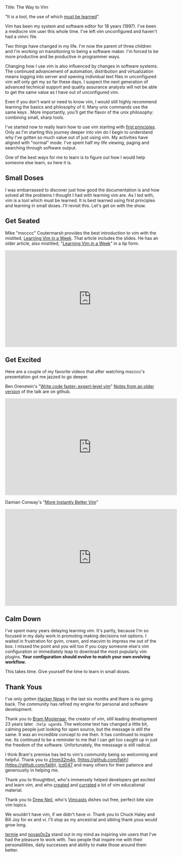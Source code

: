 Title: The Way to Vim

"It is a tool, the use of which [must be learned](http://www.vim.org/about.php)".

Vim has been my system and software editor for 18 years (1997). I've been a
mediocre vim user this whole time. I've left vim unconfigured and haven't had a
vimrc file.

Two things have changed in my life. I'm now the parent of three children and
I'm working on transitioning to being a software maker. I'm forced to be more
productive and be productive in programmer ways.

Changing how I use vim is also influenced by changes in software systems. The
continued advancement of automation, distribution and virtualization means
logging into server and opening individual text files in unconfigured vim will
only get my so far these days. I suspect the next generation of advanced
technical support and quality assurance analysts will not be able to get the
same value as I have out of unconfigured vim.

Even if you don't want or need to know vim, I would still highly recommend
learning the basics and philosophy of it. Many unix commands use the same keys
. More importantly, you'll get the flavor of the unix philosophy: combining
small, sharp tools.

I've started now to really learn how to use vim starting with [first
principles](http://en.wikipedia.org/wiki/First_principle).  Only as I'm
starting this journey deeper into vim do I begin to understand why I've gotten
so much value out of just using vim. My activities have aligned with "normal"
mode.  I've spent half my life viewing, paging and searching through software
output.

One of the best ways for me to learn is to figure out how I would help someone
else learn, so here it is.

## Small Doses

I was embarrassed to discover just how good the documentation is and how solved all the problems I thought I had with learning vim are. As I led with, vim is a tool which must be learned. It is best learned using first principles and learning in small doses. I'll revisit this. Let's get on with the show.

## Get Seated

Mike "mscccc" Coutermarsh provides the best introduction to vim with the mistited, [Learning Vim in a Week](https://mikecoutermarsh.com/boston-vim-learning-vim-in-a-week/). That article includes the slides. He has an older article, also mistitled, "[Learning Vim in a Week](https://mikecoutermarsh.com/learning-vim-in-a-week/)" in a tip form.

<iframe width="560" height="315" src="https://www.youtube.com/embed/_NUO4JEtkDw?list=PL8tzorAO7s0jy7DQ3Q0FwF3BnXGQnDirs" frameborder="0" allowfullscreen></iframe>

## Get Excited

Here are a couple of my favorite videos that after watching mscccc's presentation got me jazzed to go deeper.

Ben Orenstein's "[Write code faster: expert-level vim](https://www.youtube.com/watch?v=SkdrYWhh-8s)" [Notes from an older version](https://github.com/r00k/talk_notes) of the talk are on github.

<iframe width="560" height="315" src="https://www.youtube.com/embed/SkdrYWhh-8s" frameborder="0" allowfullscreen></iframe>

Damian Conway's "[More Instantly Better Vim](https://www.youtube.com/watch?v=aHm36-na4-4)"

<iframe width="560" height="315" src="https://www.youtube.com/embed/aHm36-na4-4" frameborder="0" allowfullscreen></iframe>

## Calm Down

I've spent many years delaying learning vim. It's partly, because I'm so focused in my daily work in promoting making decisions not options. I waited in frustration for gvim, cream, and macvim to impress me out of the box. I missed the point and you will too if you copy someone else's vim configuration or immediately leap to download the most popularly vim plugins. **Your configuration should evolve to match your own evolving workflow.**

This takes time. Give yourself the time to learn in small doses.

## 


## Thank Yous

I've only gotten [Hacker News](https://news.ycombinator.com/) in the last six
months and there is no going back. The community has refired my engine for
personal and software development.


Thank you to [Bram Moolenaar](http://www.moolenaar.net/), the creator of vim,
still leading development 23 years later. `:help uganda`. The welcome text has
changed a little bit, calming people just looking for open source,  but the
message is still the same. It was an incredible concept to me then. It has
continued to inspire me. Its continued to be a reminder to me that I can get
too caught up in just the freedom of the software. Unfortunately, the messsage
is still radical.



I think Bram's premise has led to vim's community being so welcoming and
helpful. Thank you to [z1mm32m4n](https://twitter.com/z1mm32m4n),
[https://github.com/fatih](https://github.com/fatih),
[lcd047](https://github.com/lcd047) and many others for their patience and
generousity in helping me.

Thank you to thoughtbot, who's immensely helped developers get excited and learn vim, and who [created](https://robots.thoughtbot.com/tags/vim) and [currated](https://www.youtube.com/playlist?list=PL8tzorAO7s0jy7DQ3Q0FwF3BnXGQnDirs) a lot of vim educational material.

Thank you to [Drew Neil](https://twitter.com/nelstrom), who's [Vimcasts](http://vimcasts.org/) dishes out free, perfect bite size vim topics.

We wouldn't have vim, if we didn't have vi. Thank you to Chuck Haley and Bill
Joy for ex and vi. I'll stop as my ancestrial and sibling thank yous would grow
long.

[termie](https://twitter.com/termie) and
[novas0x2a](https://twitter.com/novas0x2a) stand out in my mind as inspiring
vim users that I've had the pleasure to work with. Two people that inspire me
with their personalilities, daily successes and ability to make those around
them better.
